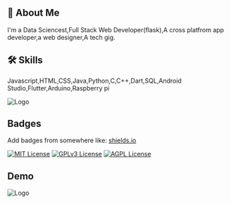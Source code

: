 
## 🚀 About Me
I'm a Data Sciencest,Full Stack Web Developer(flask),A cross platfrom app developer,a web designer,A tech gig.


## 🛠 Skills
Javascript,HTML,CSS,Java,Python,C,C++,Dart,SQL,Android Studio,Flutter,Arduino,Raspberry pi


![Logo](https://dev-to-uploads.s3.amazonaws.com/uploads/articles/th5xamgrr6se0x5ro4g6.png)


## Badges

Add badges from somewhere like: [shields.io](https://shields.io/)

[![MIT License](https://img.shields.io/badge/License-MIT-green.svg)](https://choosealicense.com/licenses/mit/)
[![GPLv3 License](https://img.shields.io/badge/License-GPL%20v3-yellow.svg)](https://opensource.org/licenses/)
[![AGPL License](https://img.shields.io/badge/license-AGPL-blue.svg)](http://www.gnu.org/licenses/agpl-3.0)


## Demo

![Logo]("https://giphy.com/embed/tOi4zkAikroTOBV9oy")
